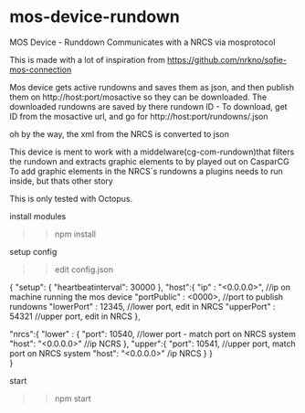 # mos-device-rundown
MOS Device - Runddown
Communicates with a NRCS via mosprotocol

This is made with a lot of inspiration from https://github.com/nrkno/sofie-mos-connection


Mos device gets active rundowns and saves them as json, and then publish them on http://host:port/mosactive so they can be downloaded.
The downloaded rundowns are saved by there rundown ID - To download, get ID from the mosactive url, and go for http://host:port/rundowns/<id>.json

oh by the way, the xml from the NRCS is converted to json

This device is ment to work with a middelware(cg-com-rundown)that filters the rundown and extracts graphic elements to by played out on CasparCG
To add graphic elements in the NRCS´s rundowns a plugins needs to run inside, but thats other story

This is only tested with Octopus.

install modules
>> npm install

setup config
>> edit config.json

{
"setup": {
	"heartbeatinterval": 30000 
},
    "host":{
        "ip" : "<0.0.0.0>",   //ip on machine running the mos device
        "portPublic" : <0000>,	//port to publish rundowns
        "lowerPort" : 12345,	//lower port, edit in NRCS
        "upperPort" : 54321	//upper port, edit in NRCS
    },

"nrcs":{
    "lower" : {
        "port": 10540,	//lower port - match port on NRCS system
        "host": "<0.0.0.0>"	//ip NCRS
    },
    "upper":{
        "port": 10541,	//upper port,  match port on NRCS system
        "host": "<0.0.0.0>" /ip NRCS
    }
}     
}

start
>>npm start



